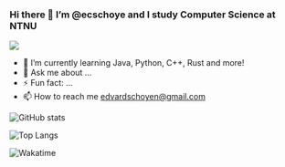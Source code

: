### Hi there 👋 I’m @ecschoye and I study Computer Science at NTNU
![](https://komarev.com/ghpvc/?username=ecschoye)

- 🌱 I’m currently learning Java, Python, C++, Rust and more!
- 💬 Ask me about ...
- ⚡ Fun fact: ...
- 📫 How to reach me edvardschoyen@gmail.com

![GitHub stats](https://github-readme-stats-jet-seven-49.vercel.app/api?username=ecschoye&show_icons=false&theme=nord)


![Top Langs](https://github-readme-stats-jet-seven-49.vercel.app/api/top-langs/?username=ecschoye&size_weight=0.5&count_weight=0.5&layout=donut&theme=nord&hide=jupyter%20notebook&langs_count=6)

![Wakatime](https://github-readme-stats-jet-seven-49.vercel.app/api/wakatime?username=ecschoye&theme=nord)
